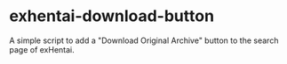 # exhentai-download-button

A simple script to add a "Download Original Archive" button to the search page of exHentai.